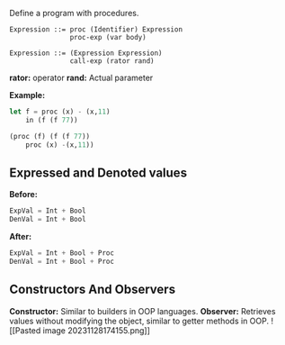 Define a program with procedures. 
```
Expression ::= proc (Identifier) Expression
			   proc-exp (var body)

Expression ::= (Expression Expression)
			   call-exp (rator rand)
```
**rator:** operator
**rand:** Actual parameter

**Example:**
```scheme
let f = proc (x) - (x,11)
	in (f (f 77))

(proc (f) (f (f 77))
	proc (x) -(x,11))
```

## Expressed and Denoted values
**Before:** 
```scheme
ExpVal = Int + Bool
DenVal = Int + Bool
```

**After:** 
```scheme
ExpVal = Int + Bool + Proc
DenVal = Int + Bool + Proc
```

## Constructors And Observers
**Constructor:** Similar to builders in OOP languages.
**Observer:** Retrieves values without modifying the object, similar to getter methods in OOP.
![[Pasted image 20231128174155.png]]

